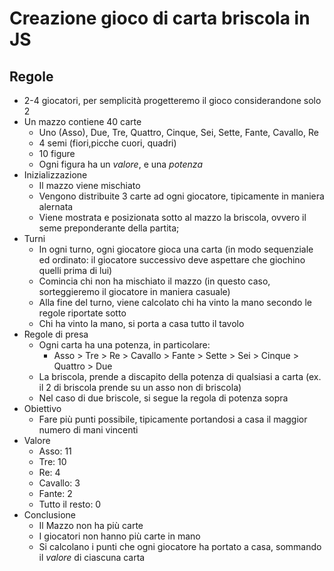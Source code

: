 # Creazione gioco di carta briscola in JS
## Regole 
- 2-4 giocatori, per semplicità progetteremo il gioco considerandone solo 2 
- Un mazzo contiene 40 carte 
    - Uno (Asso), Due, Tre, Quattro, Cinque, Sei, Sette, Fante, Cavallo, Re 
    - 4 semi (fiori,picche cuori, quadri)
    - 10 figure 
    - Ogni figura ha un *valore*, e una *potenza*
- Inizializzazione 
    - Il mazzo viene mischiato
    - Vengono distribuite 3 carte ad ogni giocatore, tipicamente in maniera alernata
    - Viene mostrata e posizionata sotto al mazzo la briscola, ovvero il seme preponderante della partita;
- Turni
    - In ogni turno, ogni giocatore gioca una carta (in modo sequenziale ed ordinato: il giocatore successivo deve aspettare che giochino quelli prima di lui)
    - Comincia chi non ha mischiato il mazzo (in questo caso, sorteggieremo il giocatore in maniera casuale)
    - Alla fine del turno, viene calcolato chi ha vinto la mano secondo le regole riportate sotto 
    - Chi ha vinto la mano, si porta a casa tutto il tavolo
- Regole di presa 
    - Ogni carta ha una potenza, in particolare:
        - Asso > Tre > Re > Cavallo > Fante > Sette > Sei > Cinque > Quattro > Due
    - La briscola, prende a discapito della potenza di qualsiasi a carta (ex. il 2 di briscola prende su un asso non di briscola)
    - Nel caso di due briscole, si segue la regola di potenza sopra 
- Obiettivo
    - Fare più punti possibile, tipicamente portandosi a casa il maggior numero di mani vincenti
- Valore 
    - Asso: 11
    - Tre: 10
    - Re: 4 
    - Cavallo: 3 
    - Fante: 2 
    - Tutto il resto: 0
- Conclusione
    - Il Mazzo non ha più carte
    - I giocatori non hanno più carte in mano
    - Si calcolano i punti che ogni giocatore ha portato a casa, sommando il *valore* di ciascuna carta  